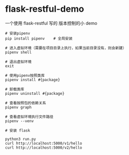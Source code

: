 # flask-restful-demo

一个使用 flask-restful 写的 版本控制的小 demo

```
# 安装pipenv
pip install pipenv    # 全局安装

# 进入虚拟环境（需要在项目目录上执行，如果当前目录没有，则会新建）
pipenv shell  

# 退出虚拟环境
exit

# 使用pipenv按照类库
pipenv install #{package}

# 卸载类库
pipenv uninstall #{package}

# 查看按照包的依赖关系
pipenv graph

# 查看虚拟环境执行文件路径
pipenv --venv

# 安装 flask 
```

```
python3 run.py
curl http://localhost:5000/v1/hello
curl http://localhost:5000/v2/hello

```

